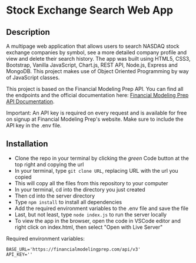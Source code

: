 # Stock Exchange Search Web App

## Description

A multipage web application that allows users to search NASDAQ stock exchange companies by symbol, see a more detailed company profile and view and delete their search history. The app was built using HTML5, CSS3, Bootstrap, Vanilla JavaScript, Chart.js, REST API, Node.js, Express and MongoDB. This project makes use of Object Oriented Programming by way of JavaScript classes.

This project is based on the Financial Modeling Prep API. You can find all the endpoints and the official documentation here: [Financial Modeling Prep API Documentation](https://financialmodelingprep.com/developer/docs/).

Important: An API key is required on every request and is available for free on signup at Financial Modeling Prep's website. Make sure to include the API key in the .env file.

## Installation
- Clone the repo in your terminal by clicking the _green_ Code button at the top right and copying the url
- In your terminal, type ```git clone URL```, replacing URL with the url you copied
- This will copy all the files from this repository to your computer
- In your terminal, cd into the directory you just created
- Then cd into the server directory
- Type ```npm install``` to install all dependencies
- Add the required environment variables to the .env file and save the file
- Last, but not least, type ```node index.js``` to run the server locally
- To view the app in the browser, open the code in VSCode editor and right click on index.html, then select "Open with Live Server"

Required environment variables:

```
BASE_URL='https://financialmodelingprep.com/api/v3'
API_KEY=''
```
